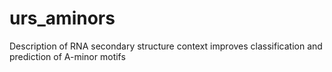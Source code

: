 # urs_aminors
Description of RNA secondary structure context improves classification and prediction of A-minor motifs
